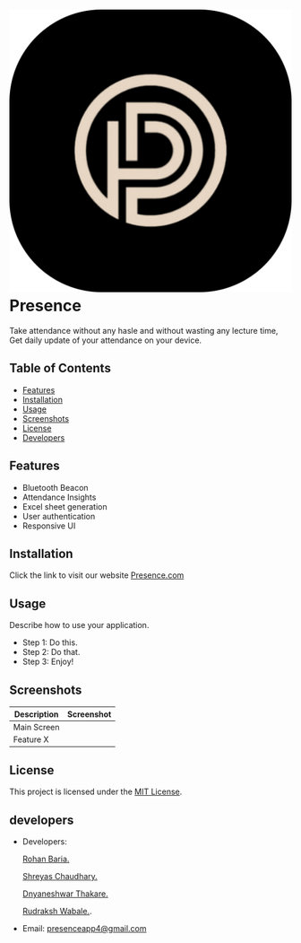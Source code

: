 # ![logo](images/logo.png) Presence

Take attendance without any hasle and without wasting any lecture time, Get daily update of your attendance on your device.

## Table of Contents

- [Features](#features)
- [Installation](#installation)
- [Usage](#usage)
- [Screenshots](#screenshots)
- [License](#license)
- [Developers](#developers)

## Features

- Bluetooth Beacon
- Attendance Insights
- Excel sheet generation
- User authentication
- Responsive UI

## Installation

Click the link to visit our website
   [Presence.com](https://presenceapp.vercel.app)

## Usage

Describe how to use your application.

- Step 1: Do this.
- Step 2: Do that.
- Step 3: Enjoy!

## Screenshots

| Description | Screenshot |
|-------------|:----------:|
| Main Screen |  |
| Feature X   |  |


## License

This project is licensed under the [MIT License](LICENSE).

## developers

- Developers: 

    [Rohan Baria.](https://www.linkedin.com/in/rohanbaria/)
  
    [Shreyas Chaudhary.](https://www.linkedin.com/in/shreyas-chaudhari-0558992b2/)
  
    [Dnyaneshwar Thakare.](https://www.linkedin.com/in/dnyaneshwar-thakare9370/)
  
    [Rudraksh Wabale.](https://www.linkedin.com/in/rudraksh-wabale-0a0456281/).
  
- Email: presenceapp4@gmail.com
